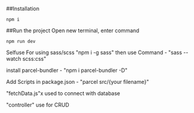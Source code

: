 ##Installation
```
npm i
```

##Run the project
Open new terminal, enter command
```
npm run dev
```

<!-- #Open a json-server to get data
##For Opening a localhost port 3500 of Json-server
##Open new terminal, use the below command
###npx json-server -p 3500 -w ./data/data.json -->


Selfuse
For using sass/scss
  "npm i -g sass"
  then use Command - "sass --watch scss:css"
  
  install parcel-bundler - "npm i parcel-bundler -D"

  Add Scripts in package.json - "parcel src/{your filename}"


"fetchData.js"x used to connect with database

"controller" use for CRUD

